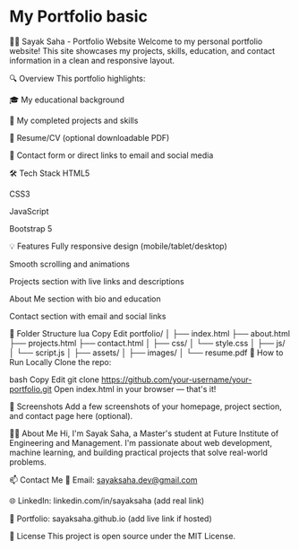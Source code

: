 # My Portfolio basic
👨‍💻 Sayak Saha - Portfolio Website
Welcome to my personal portfolio website!
This site showcases my projects, skills, education, and contact information in a clean and responsive layout.

🔍 Overview
This portfolio highlights:

🎓 My educational background

💼 My completed projects and skills

📜 Resume/CV (optional downloadable PDF)

📧 Contact form or direct links to email and social media

🛠️ Tech Stack
HTML5

CSS3

JavaScript

Bootstrap 5

💡 Features
Fully responsive design (mobile/tablet/desktop)

Smooth scrolling and animations

Projects section with live links and descriptions

About Me section with bio and education

Contact section with email and social links

📁 Folder Structure
lua
Copy
Edit
portfolio/
│
├── index.html
├── about.html
├── projects.html
├── contact.html
│
├── css/
│   └── style.css
│
├── js/
│   └── script.js
│
├── assets/
│   ├── images/
│   └── resume.pdf
🚀 How to Run Locally
Clone the repo:

bash
Copy
Edit
git clone https://github.com/your-username/your-portfolio.git
Open index.html in your browser — that's it!

📸 Screenshots
Add a few screenshots of your homepage, project section, and contact page here (optional).

🙋‍♂️ About Me
Hi, I'm Sayak Saha, a Master's student at Future Institute of Engineering and Management. I'm passionate about web development, machine learning, and building practical projects that solve real-world problems.

📫 Contact Me
📧 Email: sayaksaha.dev@gmail.com

🌐 LinkedIn: linkedin.com/in/sayaksaha (add real link)

💼 Portfolio: sayaksaha.github.io (add live link if hosted)

📃 License
This project is open source under the MIT License.
